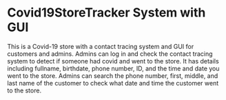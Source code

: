 # Covid19StoreTracker System with GUI 
This is a Covid-19 store with a contact tracing system and GUI for customers and admins. Admins can log in and check the contact tracing system to detect if someone had covid and went to the store. It has details including fullname, birthdate, phone number, ID, and the time and date you went to the store. Admins can search the phone number, first, middle, and last name of the customer to check what date and time the customer went to the store.
